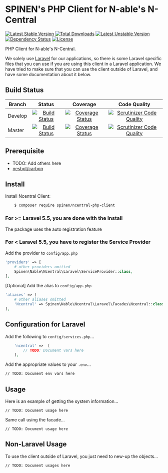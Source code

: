 # SPINEN's PHP Client for N-able's N-Central

[![Latest Stable Version](https://poser.pugx.org/spinen/ncentral-php-client/v/stable)](https://packagist.org/packages/spinen/ncentral-php-client)
[![Total Downloads](https://poser.pugx.org/spinen/ncentral-php-client/downloads)](https://packagist.org/packages/spinen/ncentral-php-client)
[![Latest Unstable Version](https://poser.pugx.org/spinen/ncentral-php-client/v/unstable)](https://packagist.org/packages/spinen/ncentral-php-client)
[![Dependency Status](https://www.versioneye.com/php/spinen:ncentral-php-client/badge.svg)](https://www.versioneye.com/php/spinen:ncentral-php-client)
[![License](https://poser.pugx.org/spinen/ncentral-php-client/license)](https://packagist.org/packages/spinen/ncentral-php-client)

PHP Client for N-able's N-Central.

We solely use [Laravel](http://www.laravel.com) for our applications, so there is some Laravel specific files that you can use if you are using this client in a Laravel application. We have tried to make sure that you can use the client outside of Laravel, and have some documentation about it below.

## Build Status

| Branch | Status | Coverage | Code Quality |
| ------ | :----: | :------: | :----------: |
| Develop | [![Build Status](https://github.com/spinen/ncentral-php-client/workflows/CI/badge.svg?branch=develop)](https://github.com/spinen/ncentral-php-client/workflows/CI/badge.svg?branch=develop) | [![Coverage Status](https://scrutinizer-ci.com/g/spinen/ncentral-php-client/badges/coverage.png?b=develop)](https://scrutinizer-ci.com/g/spinen/ncentral-php-client/badges/coverage.png?b=develop) | [![Scrutinizer Code Quality](https://scrutinizer-ci.com/g/spinen/ncentral-php-client/badges/quality-score.png?b=develop)](https://scrutinizer-ci.com/g/spinen/ncentral-php-client/?branch=develop) |
| Master | [![Build Status](https://github.com/spinen/ncentral-php-client/workflows/CI/badge.svg?branch=master)](https://github.com/spinen/ncentral-php-client/workflows/CI/badge.svg?branch=master) | [![Coverage Status](https://scrutinizer-ci.com/g/spinen/ncentral-php-client/badges/coverage.png?b=master)](https://scrutinizer-ci.com/g/spinen/ncentral-php-client/badges/coverage.png?b=master) | [![Scrutinizer Code Quality](https://scrutinizer-ci.com/g/spinen/ncentral-php-client/badges/quality-score.png?b=master)](https://scrutinizer-ci.com/g/spinen/ncentral-php-client/?branch=master) |

## Prerequisite

* TODO: Add others here
* [nesbot/carbon](https://github.com/briannesbitt/Carbon)

## Install

Install Ncentral Client:

```bash
    $ composer require spinen/ncentral-php-client
```

### For >= Laravel 5.5, you are done with the Install

The package uses the auto registration feature

### For < Laravel 5.5, you have to register the Service Provider

Add the provider to ```config/app.php```

```php
'providers' => [
    # other providers omitted
    Spinen\Nable\Ncentral\Laravel\ServiceProvider::class,
],
```

[Optional] Add the alias to ```config/app.php```

```php
'aliases' => [
    # other aliases omitted
    'Ncentral' => Spinen\Nable\Ncentral\Laravel\Facades\Ncentral::class,
],
```

## Configuration for Laravel

Add the following to ```config/services.php```...

```php
    'ncentral' =>  [
        // TODO: Document vars here
    ],
```

Add the appropriate values to your ```.env```...

```bash
// TODO: Document env vars here
```

## Usage

Here is an example of getting the system information...

```
// TODO: Document usage here
```

Same call using the facade...

```
// TODO: Document usage here
```

## Non-Laravel Usage

To use the client outside of Laravel, you just need to new-up the objects...

```
// TODO: Document usages here
```
